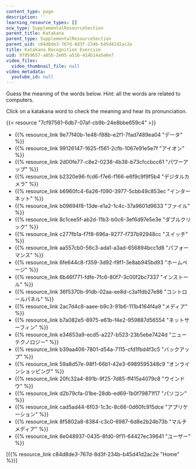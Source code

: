 ```yaml
---
content_type: page
description: ''
learning_resource_types: []
ocw_type: SupplementalResourceSection
parent_title: Katakana
parent_type: SupplementalResourceSection
parent_uid: c84d8de3-767d-8d3f-234b-b45d41d2ac2e
title: Katakana Recognition Exercise
uid: 9f859657-a05b-2e05-a516-414b14a5e6e7
video_files:
  video_thumbnail_file: null
video_metadata:
  youtube_id: null
---
```


Guess the meaning of the words below. Hint: all the words are related to computers.

Click on a katakana word to check the meaning and hear its pronunciation.

{{< resource "7cf97561-6db7-07af-cb9b-24e8bbe659c4" >}}

  

*   {{% resource_link 9e77f40b-1e48-f88b-e2f1-7fad7489ea04 "データ" %}}
*   {{% resource_link 99126147-1625-f561-2cfb-1067e91e5e7f "アイオン" %}}
*   {{% resource_link 2d00fe77-c8e2-0238-4b38-b73cfccbcc61 "パワーアップ" %}}
*   {{% resource_link b2320e96-fcd6-f7e6-f166-e6f9c9f9f5b4 "デジタルカメラ" %}}
*   {{% resource_link b6960fc4-6a26-f090-3977-5cbb49c853ec "インターネット" %}}
*   {{% resource_link b09694f8-13de-e1a2-1c4c-37a9601d9633 "ファイル" %}}
*   {{% resource_link 8c1cee5f-ab2d-11b3-b0c6-3ef6d97e5e3e "ダブルクリック" %}}
*   {{% resource_link c277fb1a-f7f8-696a-9277-f737b92948cc "スイッチ" %}}
*   {{% resource_link aa557cb0-56c3-ada1-a3ad-656894bcc1d8 "パフォーマンス" %}}
*   {{% resource_link 6fe644c8-f359-3d92-f9f1-3e8ab945bd93 "ホームページ" %}}
*   {{% resource_link 6b46f771-fdfe-7fc6-80f7-3c00f2bc7337 "インストール" %}}
*   {{% resource_link 36f5370b-91db-02aa-ee8d-c3a1fdb27e86 "コントロールパネル" %}}
*   {{% resource_link 2ac7d4c8-aaee-b9c3-91b6-111b4164f4a9 "メディア" %}}
*   {{% resource_link b7a082e5-8975-e61b-f4e2-959887d56554 "ネットサーフィン" %}}
*   {{% resource_link e34653a9-ecd5-a227-b523-23b5ebe7424d "ニューテクノロジー" %}}
*   {{% resource_link b39aa406-7801-d54a-7115-cfd1fbd4f3c5 "バックアップ" %}}
*   {{% resource_link 59a8d57e-98f1-66b1-42e3-6989595348c9 "オンラインショッピング" %}}
*   {{% resource_link 20fc32a4-891b-9f25-7d85-ff415a4079c8 "ウインドウ" %}}
*   {{% resource_link d2b79cfa-01be-28db-ed69-1b0f79871f17 "パソコン" %}}
*   {{% resource_link cad5ad44-6f03-1c3c-8c66-0d60fc915dce "アプリケーション" %}}
*   {{% resource_link 8f5802a8-8384-c3c0-6987-6d8e2b24b73b "マルチメディア" %}}
*   {{% resource_link 6e048937-0435-8fd0-9f11-64427ec39641 "ユーザー" %}}

\[{{% resource_link c84d8de3-767d-8d3f-234b-b45d41d2ac2e "Home" %}}\]